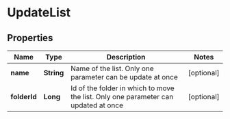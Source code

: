 
# UpdateList

## Properties
Name | Type | Description | Notes
------------ | ------------- | ------------- | -------------
**name** | **String** | Name of the list. Only one parameter can be update at once |  [optional]
**folderId** | **Long** | Id of the folder in which to move the list. Only one parameter can updated at once |  [optional]



